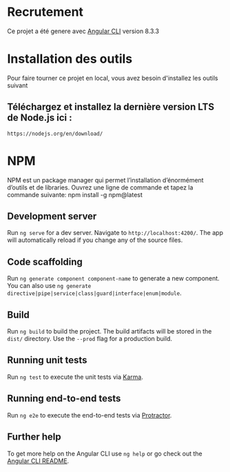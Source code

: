# Recrutement

Ce projet a été genere avec [Angular CLI](https://github.com/angular/angular-cli) version 8.3.3

# Installation des outils

Pour faire tourner ce projet en local, vous avez besoin d'installez les outils suivant

## Téléchargez et installez la dernière version LTS de Node.js ici :
    https://nodejs.org/en/download/
    
# NPM
  NPM est un package manager qui permet l’installation d’énormément d’outils et de libraries. Ouvrez une ligne de commande et   tapez la commande suivante: npm install -g npm@latest


## Development server

Run `ng serve` for a dev server. Navigate to `http://localhost:4200/`. The app will automatically reload if you change any of the source files.

## Code scaffolding

Run `ng generate component component-name` to generate a new component. You can also use `ng generate directive|pipe|service|class|guard|interface|enum|module`.

## Build

Run `ng build` to build the project. The build artifacts will be stored in the `dist/` directory. Use the `--prod` flag for a production build.

## Running unit tests

Run `ng test` to execute the unit tests via [Karma](https://karma-runner.github.io).

## Running end-to-end tests

Run `ng e2e` to execute the end-to-end tests via [Protractor](http://www.protractortest.org/).

## Further help

To get more help on the Angular CLI use `ng help` or go check out the [Angular CLI README](https://github.com/angular/angular-cli/blob/master/README.md).
